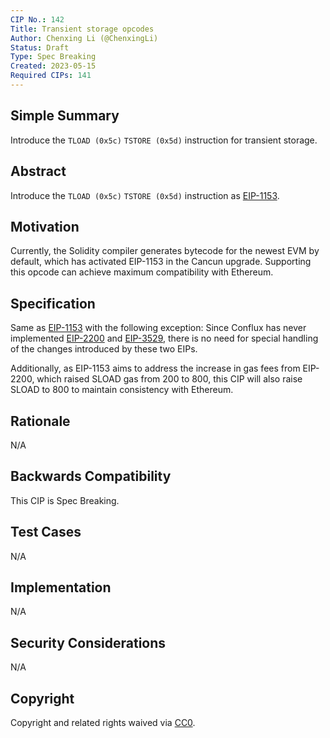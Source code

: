 ```yaml
---
CIP No.: 142
Title: Transient storage opcodes
Author: Chenxing Li (@ChenxingLi)
Status: Draft
Type: Spec Breaking
Created: 2023-05-15
Required CIPs: 141
---
```


## Simple Summary
Introduce the `TLOAD (0x5c)` `TSTORE (0x5d)` instruction for transient storage.

## Abstract
Introduce the `TLOAD (0x5c)` `TSTORE (0x5d)` instruction as [EIP-1153](https://eips.ethereum.org/EIPS/eip-1153).

## Motivation
Currently, the Solidity compiler generates bytecode for the newest EVM by default, which has activated EIP-1153 in the Cancun upgrade. Supporting this opcode can achieve maximum compatibility with Ethereum.

## Specification
Same as [EIP-1153](https://eips.ethereum.org/EIPS/eip-1153) with the following exception: Since Conflux has never implemented [EIP-2200](https://eips.ethereum.org/EIPS/eip-2200) and [EIP-3529](https://eips.ethereum.org/EIPS/eip-3529), there is no need for special handling of the changes introduced by these two EIPs. 

Additionally, as EIP-1153 aims to address the increase in gas fees from EIP-2200, which raised SLOAD gas from 200 to 800, this CIP will also raise SLOAD to 800 to maintain consistency with Ethereum.

## Rationale
N/A

## Backwards Compatibility
This CIP is Spec Breaking.

## Test Cases
<!--Test cases for an implementation are mandatory for CIPs that are affecting consensus changes. Other CIPs can choose to include links to test cases if applicable.-->
N/A

## Implementation
<!--The implementations must be completed before any CIP is given status "Final", but it need not be completed before the CIP is accepted. While there is merit to the approach of reaching consensus on the specification and rationale before writing code, the principle of "rough consensus and running code" is still useful when it comes to resolving many discussions of API details.-->
N/A

## Security Considerations
<!--All CIPs must contain a section that discusses the security implications/considerations relevant to the proposed change. Include information that might be important for security discussions, surfaces risks and can be used throughout the life cycle of the proposal. E.g. include security-relevant design decisions, concerns, important discussions, implementation-specific guidance and pitfalls, an outline of threats and risks and how they are being addressed. CIP submissions missing the "Security Considerations" section will be rejected. a CIP cannot proceed to status "Final" without a Security Considerations discussion deemed sufficient by the reviewers.-->
N/A

## Copyright
Copyright and related rights waived via [CC0](https://creativecommons.org/publicdomain/zero/1.0/).